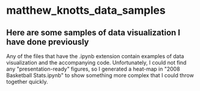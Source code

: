 # matthew_knotts_data_samples

<h2>Here are some samples of data visualization I have done previously</h2>
   <p>Any of the files that have the .ipynb extension contain examples of data visualization and the accompanying code. Unfortunately, I could not find any "presentation-ready" figures, so I generated a heat-map in "2008 Basketball Stats.ipynb" to show something more complex that I could throw together quickly.</p>